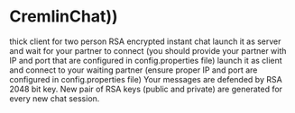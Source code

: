 # CremlinChat))
thick client for two person RSA encrypted instant chat
launch it as server and wait for your partner to connect (you should provide your partner with IP and port that are configured in config.properties file)
launch it as client and connect to your waiting partner (ensure proper IP and port are configured in config.properties file)
Your messages are defended by RSA 2048 bit key. New pair of RSA keys (public and private) are generated for every new chat session.
